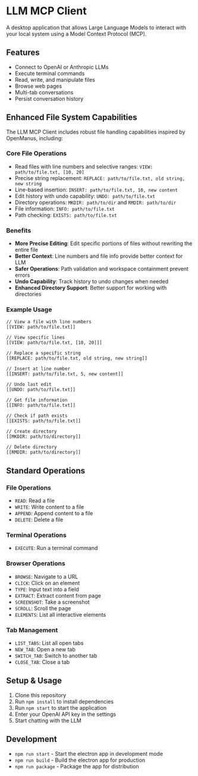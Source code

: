 # LLM MCP Client

A desktop application that allows Large Language Models to interact with your local system using a Model Context Protocol (MCP).

## Features

- Connect to OpenAI or Anthropic LLMs
- Execute terminal commands
- Read, write, and manipulate files
- Browse web pages
- Multi-tab conversations
- Persist conversation history

## Enhanced File System Capabilities

The LLM MCP Client includes robust file handling capabilities inspired by OpenManus, including:

### Core File Operations

- Read files with line numbers and selective ranges: `VIEW: path/to/file.txt, [10, 20]`
- Precise string replacement: `REPLACE: path/to/file.txt, old string, new string`
- Line-based insertion: `INSERT: path/to/file.txt, 10, new content`
- Edit history with undo capability: `UNDO: path/to/file.txt`
- Directory operations: `MKDIR: path/to/dir` and `RMDIR: path/to/dir`
- File information: `INFO: path/to/file.txt`
- Path checking: `EXISTS: path/to/file.txt`

### Benefits

- **More Precise Editing**: Edit specific portions of files without rewriting the entire file
- **Better Context**: Line numbers and file info provide better context for LLM
- **Safer Operations**: Path validation and workspace containment prevent errors
- **Undo Capability**: Track history to undo changes when needed
- **Enhanced Directory Support**: Better support for working with directories

### Example Usage

```
// View a file with line numbers
[[VIEW: path/to/file.txt]]

// View specific lines
[[VIEW: path/to/file.txt, [10, 20]]]

// Replace a specific string
[[REPLACE: path/to/file.txt, old string, new string]]

// Insert at line number
[[INSERT: path/to/file.txt, 5, new content]]

// Undo last edit
[[UNDO: path/to/file.txt]]

// Get file information
[[INFO: path/to/file.txt]]

// Check if path exists
[[EXISTS: path/to/file.txt]]

// Create directory
[[MKDIR: path/to/directory]]

// Delete directory
[[RMDIR: path/to/directory]]
```

## Standard Operations

### File Operations

- `READ`: Read a file
- `WRITE`: Write content to a file
- `APPEND`: Append content to a file
- `DELETE`: Delete a file

### Terminal Operations

- `EXECUTE`: Run a terminal command

### Browser Operations

- `BROWSE`: Navigate to a URL
- `CLICK`: Click on an element
- `TYPE`: Input text into a field
- `EXTRACT`: Extract content from page
- `SCREENSHOT`: Take a screenshot
- `SCROLL`: Scroll the page
- `ELEMENTS`: List all interactive elements

### Tab Management

- `LIST_TABS`: List all open tabs
- `NEW_TAB`: Open a new tab
- `SWITCH_TAB`: Switch to another tab
- `CLOSE_TAB`: Close a tab

## Setup & Usage

1. Clone this repository
2. Run `npm install` to install dependencies
3. Run `npm start` to start the application
4. Enter your OpenAI API key in the settings
5. Start chatting with the LLM

## Development

- `npm run start` - Start the electron app in development mode
- `npm run build` - Build the electron app for production
- `npm run package` - Package the app for distribution
